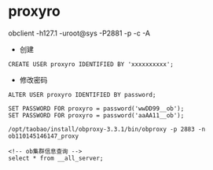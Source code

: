 # proxyro 

obclient -h127.1 -uroot@sys -P2881 -p -c -A

- 创建
```shell
CREATE USER proxyro IDENTIFIED BY 'xxxxxxxxxx';
```


- 修改密码
```shell
ALTER USER proxyro IDENTIFIED BY password;

SET PASSWORD FOR proxyro = password('wwDD99__ob');
SET PASSWORD FOR proxyro = password('aaAA11__ob');
```


```shell
/opt/taobao/install/obproxy-3.3.1/bin/obproxy -p 2883 -n ob110145146147_proxy
```


```shell
<!-- ob集群信息查询 -->
select * from __all_server;
```
